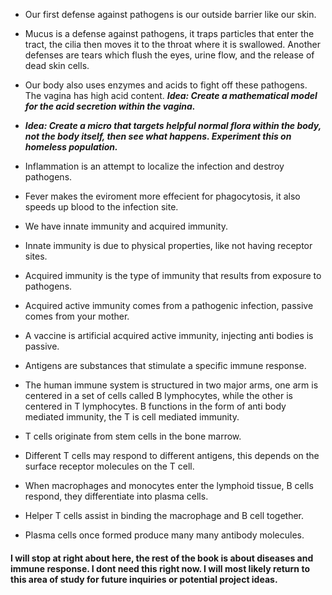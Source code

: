 
- Our first defense against pathogens is our outside barrier like our skin. 

- Mucus is a defense against pathogens, it traps particles that enter the tract, the cilia then moves it to the throat where it is swallowed. Another defenses are tears which flush the eyes, urine flow, and the release of dead skin cells. 

- Our body also uses enzymes and acids to fight off these pathogens. The vagina has high acid content. ***Idea: Create a mathematical model for the acid secretion within the vagina.*** 

- ***Idea: Create a micro that targets helpful normal flora within the body, not the body itself, then see what happens. Experiment this on homeless population.*** 

- Inflammation is an attempt to localize the infection and destroy pathogens. 

- Fever makes the eviroment more effecient for phagocytosis, it also speeds up blood to the infection site. 

- We have innate immunity and acquired immunity. 

- Innate immunity is due to physical properties, like not having receptor sites. 

- Acquired immunity is the type of immunity that results from exposure to pathogens. 

- Acquired active immunity comes from a pathogenic infection, passive comes from your mother. 

- A vaccine is artificial acquired active immunity, injecting anti bodies is passive. 

- Antigens are substances that stimulate a specific immune response. 

- The human immune system is structured in two major arms, one arm is centered in a set of cells called B lymphocytes, while the other is centered in T lymphocytes. B functions in the form of anti body mediated immunity, the T is cell mediated immunity. 

- T cells originate from stem cells in the bone marrow. 

- Different T cells may respond to different antigens, this depends on the surface receptor molecules on the T cell. 

- When macrophages and monocytes enter the lymphoid tissue, B cells respond, they differentiate into plasma cells. 

- Helper T cells assist in binding the macrophage and B cell together. 

- Plasma cells once formed produce many many antibody molecules. 

#### I will stop at right about here, the rest of the book is about diseases and immune response. I dont need this right now. I will most likely return to this area of study for future inquiries or potential project ideas. 
